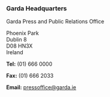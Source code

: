 ###  Garda Headquarters

Garda Press and Public Relations Office

Phoenix Park  
Dublin 8  
D08 HN3X  
Ireland

**Tel:** (01) 666 0000

**Fax:** (01) 666 2033

**Email:** [ pressoffice@garda.ie ](mailto:pressoffice@garda.ie)
